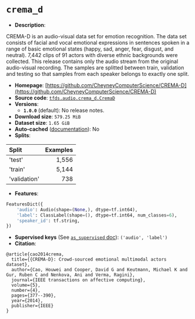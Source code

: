 <div itemscope itemtype="http://schema.org/Dataset">
  <div itemscope itemprop="includedInDataCatalog" itemtype="http://schema.org/DataCatalog">
    <meta itemprop="name" content="TensorFlow Datasets" />
  </div>

  <meta itemprop="name" content="crema_d" />
  <meta itemprop="description" content="CREMA-D is an audio-visual data set for emotion recognition. The data set&#10;consists of facial and vocal emotional expressions in sentences spoken in a&#10;range of basic emotional states (happy, sad, anger, fear, disgust, and neutral).&#10;7,442 clips of 91 actors with diverse ethnic backgrounds were collected.&#10;This release contains only the audio stream from the original audio-visual&#10;recording.&#10;The samples are splitted between train, validation and testing so that samples &#10;from each speaker belongs to exactly one split.&#10;&#10;To use this dataset:&#10;&#10;```python&#10;import tensorflow_datasets as tfds&#10;&#10;ds = tfds.load(&#x27;crema_d&#x27;, split=&#x27;train&#x27;)&#10;for ex in ds.take(4):&#10;  print(ex)&#10;```&#10;&#10;See [the guide](https://www.tensorflow.org/datasets/overview) for more&#10;informations on [tensorflow_datasets](https://www.tensorflow.org/datasets).&#10;&#10;" />
  <meta itemprop="url" content="https://www.tensorflow.org/datasets/catalog/crema_d" />
  <meta itemprop="sameAs" content="https://github.com/CheyneyComputerScience/CREMA-D" />
  <meta itemprop="citation" content="@article{cao2014crema,&#10;  title={{CREMA-D}: Crowd-sourced emotional multimodal actors dataset},&#10;  author={Cao, Houwei and Cooper, David G and Keutmann, Michael K and Gur, Ruben C and Nenkova, Ani and Verma, Ragini},&#10;  journal={IEEE transactions on affective computing},&#10;  volume={5},&#10;  number={4},&#10;  pages={377--390},&#10;  year={2014},&#10;  publisher={IEEE}&#10;}" />
</div>

# `crema_d`

*   **Description**:

CREMA-D is an audio-visual data set for emotion recognition. The data set
consists of facial and vocal emotional expressions in sentences spoken in a
range of basic emotional states (happy, sad, anger, fear, disgust, and neutral).
7,442 clips of 91 actors with diverse ethnic backgrounds were collected. This
release contains only the audio stream from the original audio-visual recording.
The samples are splitted between train, validation and testing so that samples
from each speaker belongs to exactly one split.

*   **Homepage**:
    [https://github.com/CheyneyComputerScience/CREMA-D](https://github.com/CheyneyComputerScience/CREMA-D)
*   **Source code**:
    [`tfds.audio.crema_d.CremaD`](https://github.com/tensorflow/datasets/tree/master/tensorflow_datasets/audio/crema_d.py)
*   **Versions**:
    *   **`1.0.0`** (default): No release notes.
*   **Download size**: `579.25 MiB`
*   **Dataset size**: `1.65 GiB`
*   **Auto-cached**
    ([documentation](https://www.tensorflow.org/datasets/performances#auto-caching)):
    No
*   **Splits**:

Split        | Examples
:----------- | -------:
'test'       | 1,556
'train'      | 5,144
'validation' | 738

*   **Features**:

```python
FeaturesDict({
    'audio': Audio(shape=(None,), dtype=tf.int64),
    'label': ClassLabel(shape=(), dtype=tf.int64, num_classes=6),
    'speaker_id': tf.string,
})
```
*   **Supervised keys** (See
    [`as_supervised` doc](https://www.tensorflow.org/datasets/api_docs/python/tfds/load#args)):
    `('audio', 'label')`
*   **Citation**:

```
@article{cao2014crema,
  title={{CREMA-D}: Crowd-sourced emotional multimodal actors dataset},
  author={Cao, Houwei and Cooper, David G and Keutmann, Michael K and Gur, Ruben C and Nenkova, Ani and Verma, Ragini},
  journal={IEEE transactions on affective computing},
  volume={5},
  number={4},
  pages={377--390},
  year={2014},
  publisher={IEEE}
}
```
